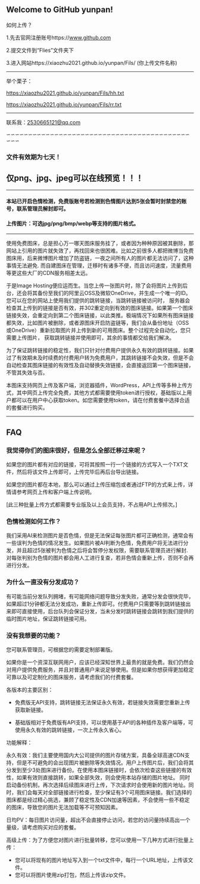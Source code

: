## Welcome to GitHub yunpan!



如何上传？

1.先去官网注册账号https://www.github.com



2.提交文件到“Flies”文件夹下



3.进入网站https://xiaozhu2021.github.io/yunpan/Fils/ (你上传文件名称)

-----------

举个栗子：

https://xiaozhu2021.github.io/yunpan/Fils/hh.txt

https://xiaozhu2021.github.io/yunpan/Fils/rr.txt

-----------------------------

联系我：2530665121@qq.com

∽∽∽∽∽∽∽∽∽∽∽∽∽∽∽∽∽∽∽∽∽∽∽∽∽∽∽∽∽∽∽∽∽∽∽∽∽∽∽∽∽∽∽∽∽

### 文件有效期为七天！
## 仅png、jpg、jpeg可以在线预览！！！


---------------------------



#### 本站已开启色情检测，免费版账号若检测到色情图片达到5张会暂时封禁您的账号，联系管理员解封即可。

#### 上传图片：可选jpg/png/bmp/webp等支持的图片格式。

--------------------

使用免费图床，总是担心万一哪天图床服务挂了，或者因为种种原因被其删除，那网站上引用的图片就失效了，再找回来也很困难。比如之前很多人都把微博当免费图床用，后来微博图片增加了防盗链，一夜之间所有人的图片都无法访问了，这种事情无法避免.
而自建图床在管理，迁移时有诸多不便，而且访问速度，流量费用等更这些大厂的CDN服务相差太远。

于是Image Hosting便应运而生。当您上传一张图片时，除了会将图片上传到后台，还会将其备份至我们的阿里云OSS及微软OneDrive，并生成一个唯一的ID。您可以在您的网站上使用我们提供的跳转链接，当跳转链接被访问时，
服务器会检查其上传到的链接是否有效，并302重定向到有效的图床链接。如果第一个图床链接失效，会重定向到第二个图床链接，以此类推。极端情况下如果所有图床链接都失效，比如图片被删除，或者源图床开启防盗链等，我们会从备份地址（OSS或OneDrive）重新拉取图片并上传到新的可用图床。整个过程完全自动化，您只需要上传图片，
获取跳转链接并使用即可，其余的事情都交给我们解决。

为了保证跳转链接的稳定性，我们只针对付费用户提供永久有效的跳转链接。如果过了有效期未及时续费的付费用户转为免费用户，其跳转链接不会失效，但是不会自动检查其图床链接的有效性及自动替换失效链接，会直接返回第一个图床链接，不管其失效与否。

本图床支持网页上传及客户端，浏览器插件，WordPress，API上传等多种上传方式，其中网页上传完全免费，其他方式都需要使用token进行授权，基础版以上用户都可以在用户中心获取token。如您需要使用token，请在付费套餐中选择合适的套餐进行购买。

------------------------
## FAQ

### 我觉得你们的图床很好，但是怎么全部迁移过来呢？
如果您的图片都有对应的链接，可将其按照一行一个链接的方式写入一个TXT文件，然后将该文件上传即可，上传完毕后再后台导出链接。

如果您的图片都在本地，那么可以通过上传压缩包或者通过FTP的方式来上传，详情请参考网页上传和客户端上传说明。

[此三种批量上传方式都需要专业版及以上会员支持，不占用API上传频次。]

### 色情检测如何工作？
我们采用AI来检测图片是否色情，但是无法保证每张图片都可正确检测，通常会有一些误判为色情的情况发生。如果图片被AI判断为色情，免费用户将无法进行分发，并且超过5张被判为色情之后将会暂停分发权限，需要联系管理员进行解封.
对每张判别为色情的图片都会用人工进行复查，若非色情会重新上传，否则不会再进行分发。

### 为什么一直没有分发成功？
有可能当前分发队列拥堵，有可能网络问题导致分发失败，通常分发会很快完毕，如果超过1分钟都无法分发成功，重新上传即可。付费用户只需要等到跳转链接出来即可直接使用，后台队列会保证分发，当未分发时跳转链接会跳转到我们提供的临时图片地址，保证跳转链接可用。

### 没有我想要的功能？
您可联系管理员，可根据您的需要定制部署版。



如果你是一个资深互联网用户，应该已经深知世界上最贵的就是免费。我们仍然会对用户提供免费服务，并且对普通用户来说足够使用。但是如果你想获得更加稳定可靠以及可定制化的图床服务，请考虑我们的付费套餐。

各版本的主要区别：

* 免费版无API支持，跳转链接无法保证永久有效，若链接失效需要您重新上传获取新链接。

* 基础版相对于免费版有API支持，可以使用基于API的各种插件及客户端等，可使用永久有效的跳转链接，一次上传永久省心。

功能解释：

永久有效：我们主要使用国内大公司提供的图片存储方案，具备全球高速CDN支持，但是不可避免的会出现图片被删除等失效情况。用户上传图片后，我们会将其分发到至少3处图床进行备份。在使用本图床链接时，会依次检查这些链接的有效性，如果有效则直接跳转，如果全部失效，则会使用本站存储的图片地址。
同时启动备份机制，再次选择后续图床进行上传，下次请求时会使用新的图片地址。同时，我们会每天对全部链接进行检查，至少保证有3个可用图床链接。我们选择的图床都是经过精心挑选，兼顾了稳定性及CDN加速等因素，不会使用一些不稳定的图床，导致您的图片无法加载等不可预知因素。

日均PV：每日图片访问量，超出不会直接停止访问，若您的访问量持续高出一个量级，请考虑购买对应的套餐。

高级上传：为了方便您对图片进行批量转移，您可以使用一下几种方式进行批量上传：

* 您可以将现有的图片地址写入到一个txt文件中，每行一个URL地址，上传该文件。
* 您可以将图片使用zip打包，然后上传该zip文件。

